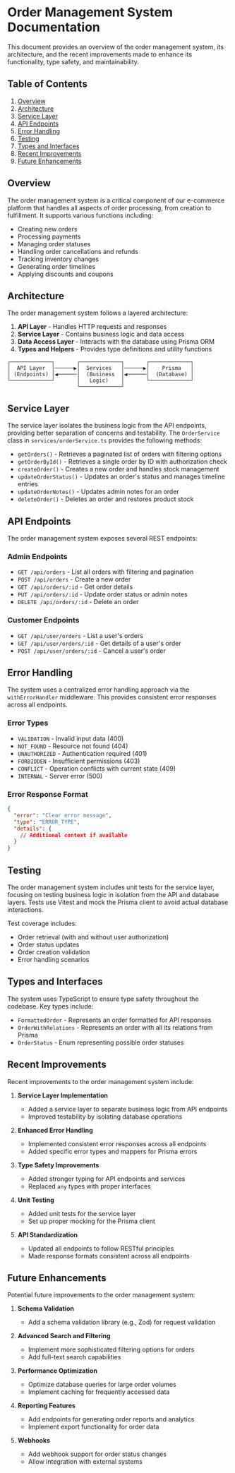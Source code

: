 # Order Management System Documentation

This document provides an overview of the order management system, its architecture, and the recent improvements made to enhance its functionality, type safety, and maintainability.

## Table of Contents

1. [Overview](#overview)
2. [Architecture](#architecture)
3. [Service Layer](#service-layer)
4. [API Endpoints](#api-endpoints)
5. [Error Handling](#error-handling)
6. [Testing](#testing)
7. [Types and Interfaces](#types-and-interfaces)
8. [Recent Improvements](#recent-improvements)
9. [Future Enhancements](#future-enhancements)

## Overview

The order management system is a critical component of our e-commerce platform that handles all aspects of order processing, from creation to fulfillment. It supports various functions including:

- Creating new orders
- Processing payments
- Managing order statuses
- Handling order cancellations and refunds
- Tracking inventory changes
- Generating order timelines
- Applying discounts and coupons

## Architecture

The order management system follows a layered architecture:

1. **API Layer** - Handles HTTP requests and responses
2. **Service Layer** - Contains business logic and data access
3. **Data Access Layer** - Interacts with the database using Prisma ORM
4. **Types and Helpers** - Provides type definitions and utility functions

```
┌─────────────┐       ┌─────────────┐       ┌─────────────┐
│  API Layer  │──────▶│  Services   │──────▶│    Prisma   │
│ (Endpoints) │◀──────│  (Business  │◀──────│  (Database) │
└─────────────┘       │   Logic)    │       └─────────────┘
                      └─────────────┘
```

## Service Layer

The service layer isolates the business logic from the API endpoints, providing better separation of concerns and testability. The `OrderService` class in `services/orderService.ts` provides the following methods:

- `getOrders()` - Retrieves a paginated list of orders with filtering options
- `getOrderById()` - Retrieves a single order by ID with authorization check
- `createOrder()` - Creates a new order and handles stock management
- `updateOrderStatus()` - Updates an order's status and manages timeline entries
- `updateOrderNotes()` - Updates admin notes for an order
- `deleteOrder()` - Deletes an order and restores product stock

## API Endpoints

The order management system exposes several REST endpoints:

### Admin Endpoints

- `GET /api/orders` - List all orders with filtering and pagination
- `POST /api/orders` - Create a new order
- `GET /api/orders/:id` - Get order details
- `PUT /api/orders/:id` - Update order status or admin notes
- `DELETE /api/orders/:id` - Delete an order

### Customer Endpoints

- `GET /api/user/orders` - List a user's orders
- `GET /api/user/orders/:id` - Get details of a user's order
- `POST /api/user/orders/:id` - Cancel a user's order

## Error Handling

The system uses a centralized error handling approach via the `withErrorHandler` middleware. This provides consistent error responses across all endpoints.

### Error Types

- `VALIDATION` - Invalid input data (400)
- `NOT_FOUND` - Resource not found (404)
- `UNAUTHORIZED` - Authentication required (401)
- `FORBIDDEN` - Insufficient permissions (403)
- `CONFLICT` - Operation conflicts with current state (409)
- `INTERNAL` - Server error (500)

### Error Response Format

```json
{
  "error": "Clear error message",
  "type": "ERROR_TYPE",
  "details": {
    // Additional context if available
  }
}
```

## Testing

The order management system includes unit tests for the service layer, focusing on testing business logic in isolation from the API and database layers. Tests use Vitest and mock the Prisma client to avoid actual database interactions.

Test coverage includes:
- Order retrieval (with and without user authorization)
- Order status updates
- Order creation validation
- Error handling scenarios

## Types and Interfaces

The system uses TypeScript to ensure type safety throughout the codebase. Key types include:

- `FormattedOrder` - Represents an order formatted for API responses
- `OrderWithRelations` - Represents an order with all its relations from Prisma
- `OrderStatus` - Enum representing possible order statuses

## Recent Improvements

Recent improvements to the order management system include:

1. **Service Layer Implementation**
   - Added a service layer to separate business logic from API endpoints
   - Improved testability by isolating database operations

2. **Enhanced Error Handling**
   - Implemented consistent error responses across all endpoints
   - Added specific error types and mappers for Prisma errors

3. **Type Safety Improvements**
   - Added stronger typing for API endpoints and services
   - Replaced `any` types with proper interfaces

4. **Unit Testing**
   - Added unit tests for the service layer
   - Set up proper mocking for the Prisma client

5. **API Standardization**
   - Updated all endpoints to follow RESTful principles
   - Made response formats consistent across all endpoints

## Future Enhancements

Potential future improvements to the order management system:

1. **Schema Validation**
   - Add a schema validation library (e.g., Zod) for request validation

2. **Advanced Search and Filtering**
   - Implement more sophisticated filtering options for orders
   - Add full-text search capabilities

3. **Performance Optimization**
   - Optimize database queries for large order volumes
   - Implement caching for frequently accessed data

4. **Reporting Features**
   - Add endpoints for generating order reports and analytics
   - Implement export functionality for order data

5. **Webhooks**
   - Add webhook support for order status changes
   - Allow integration with external systems 